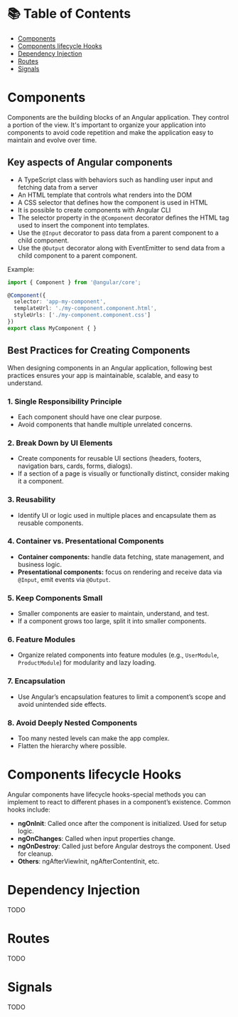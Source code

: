 # 📚 Table of Contents

- [Components](#components)
- [Components lifecycle Hooks](#components-lifecycle-hooks)
- [Dependency Injection](#dependency-injection)
- [Routes](#routes)
- [Signals](#signals)

# Components

Components are the building blocks of an Angular application. They control a portion of the view. It's important to organize your application into components to avoid code repetition and make the application easy to maintain and evolve over time.

## Key aspects of Angular components

- A TypeScript class with behaviors such as handling user input and fetching data from a server
- An HTML template that controls what renders into the DOM
- A CSS selector that defines how the component is used in HTML
- It is possible to create components with Angular CLI
- The selector property in the `@Component` decorator defines the HTML tag used to insert the component into templates.
- Use the `@Input` decorator to pass data from a parent component to a child component.
- Use the `@Output` decorator along with EventEmitter to send data from a child component to a parent component.

Example:

```typescript
import { Component } from '@angular/core';

@Component({
  selector: 'app-my-component',
  templateUrl: './my-component.component.html',
  styleUrls: ['./my-component.component.css']
})
export class MyComponent { }
```

## Best Practices for Creating Components

When designing components in an Angular application, following best practices ensures your app is maintainable, scalable, and easy to understand.

### 1. Single Responsibility Principle

- Each component should have one clear purpose.
- Avoid components that handle multiple unrelated concerns.

### 2. Break Down by UI Elements

- Create components for reusable UI sections (headers, footers, navigation bars, cards, forms, dialogs).
- If a section of a page is visually or functionally distinct, consider making it a component.

### 3. Reusability

- Identify UI or logic used in multiple places and encapsulate them as reusable components.

### 4. Container vs. Presentational Components

- **Container components:** handle data fetching, state management, and business logic.
- **Presentational components:** focus on rendering and receive data via `@Input`, emit events via `@Output`.

### 5. Keep Components Small

- Smaller components are easier to maintain, understand, and test.
- If a component grows too large, split it into smaller components.

### 6. Feature Modules

- Organize related components into feature modules (e.g., `UserModule`, `ProductModule`) for modularity and lazy loading.

### 7. Encapsulation

- Use Angular’s encapsulation features to limit a component’s scope and avoid unintended side effects.

### 8. Avoid Deeply Nested Components

- Too many nested levels can make the app complex.
- Flatten the hierarchy where possible.

# Components lifecycle Hooks

Angular components have lifecycle hooks-special methods you can implement to react to different phases in a component’s existence. Common hooks include:

- **ngOnInit**: Called once after the component is initialized. Used for setup logic.
- **ngOnChanges**: Called when input properties change.
- **ngOnDestroy**: Called just before Angular destroys the component. Used for cleanup.
- **Others**: ngAfterViewInit, ngAfterContentInit, etc.

# Dependency Injection

TODO

# Routes

TODO

# Signals

TODO